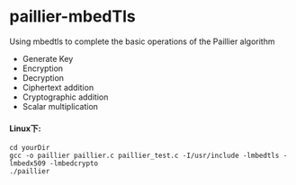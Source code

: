paillier-mbedTls
==========

Using mbedtls to complete the basic operations of the Paillier algorithm

- Generate Key
- Encryption
- Decryption
- Ciphertext addition
- Cryptographic addition
- Scalar multiplication

#### Linux下:

~~~shell
cd yourDir
gcc -o paillier paillier.c paillier_test.c -I/usr/include -lmbedtls -lmbedx509 -lmbedcrypto
./paillier
~~~

